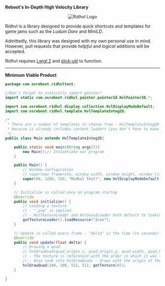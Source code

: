 **Reboot's In-Depth High Velocity Library**

<p align="center">
  <img src="https://www.dropbox.com/s/dwnrte0b9bpzqf5/Icon.png?raw=1" alt="Ridhvl Logo"/>
</p>

Ridhvl is a library designed to provide quick shortcuts and templates for game jams such as the *Ludum Dare* and *MiniLD*.

Admittedly, this library was designed with my own personal use in mind. However, pull requests that provide
*helpful* and *logical* additions will be accepted.

Ridhvl requires [Lwjgl 2](http://legacy.lwjgl.org/) and [slick-util](http://slick.ninjacave.com/) to function.

---

**Minimum Viable Product**

```java
package com.osreboot.ridhvltest;

//Don't forget to statically import painter!
import static com.osreboot.ridhvl.painter.painter2d.HvlPainter2D.*;

import com.osreboot.ridhvl.display.collection.HvlDisplayModeDefault;
import com.osreboot.ridhvl.template.HvlTemplateInteg2D;

/*
 * There are a number of templates to choose from - HvlTemplateInteg2D is the simplest
 * because it already includes content loaders (you don't have to make your own).
 */
public class Main extends HvlTemplateInteg2D{

    public static void main(String args[]){
        new Main();// Instantiate our program
    }

    public Main() {
        // Window configuration
        // super(max_framerate, window_width, window_height, window_title, window_display_mode)
        super(60, 1280, 720, "Ridhvl Test!", new HvlDisplayModeDefault());
    }

    // Initialize is called once on program startup
    @Override
    public void initialize() {
        // Loading a texture
        // - ".png" is implied
        // - HvlTextureLoader and HvlSoundLoader both default to looking in the "/res" folder of your project
        getTextureLoader().loadResource("Icon");
    }

    // Update is called every frame - "delta" is the time (in seconds) since the last frame update
    @Override
    public void update(float delta) {
        // Drawing a quad
        // hvlDrawQuad(quad_origin_x, quad_origin_y, quad_width, quad_height, texture_or_color)
        // - The texture is referenced with the order in which it was loaded (0 for first, 1 for second, etc.)
        // - Also look into hvlDrawQuadc - draws with the origin at the center of the quad rather than top-left
        hvlDrawQuad(100, 100, 512, 512, getTexture(0));
    }

}
```
